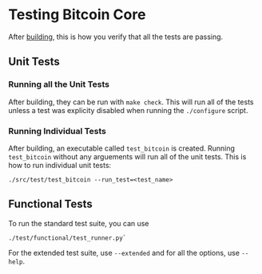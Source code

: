 # Testing Bitcoin Core
After [building](building-bitcoin-core.md), this is how you verify that all the tests are passing.

## Unit Tests

### Running all the Unit Tests
After building, they can be run with `make check`. This will run all of the tests unless a test was explicity disabled when running the `./configure` script.

### Running Individual Tests
After building, an executable called `test_bitcoin` is created. Running `test_bitcoin` without any arguements will run all of the unit tests. This is how to run individual unit tests:
```shell
./src/test/test_bitcoin --run_test=<test_name>
```

## Functional Tests
To run the standard test suite, you can use 
```shell
./test/functional/test_runner.py`
```
For the extended test suite, use `--extended` and for all the options, use `--help`.
